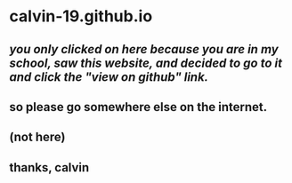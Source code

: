 # calvin-19.github.io

## _*you only clicked on here because you are in my school, saw this website, and decided to go to it and click the "view on github" link.*_
## so please go somewhere else on the internet.
## (not here)
## thanks, calvin
